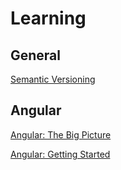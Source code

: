 # Learning

## General
[Semantic Versioning](https://semver.org/)

## Angular
[Angular: The Big Picture](https://app.pluralsight.com/player?course=ng-big-picture)

[Angular: Getting Started](https://app.pluralsight.com/player?course=angular-2-getting-started-update)
